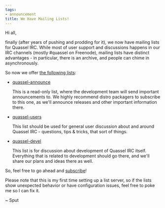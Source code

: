 ```yaml
---
tags:
- announcement
title: We Have Mailing Lists!
---
```

Hi all,

finally (after years of pushing and prodding for it), we now have mailing lists for Quassel IRC.
While most of user support and discussions happens in our IRC channels (mostly #quassel on
Freenode), mailing lists have distinct advantages - in particular, there is an archive, and
people can chime in asynchronously.

So now we offer <a href="http://lists.quassel-irc.org">the following lists</a>:

<ul>
<li><a href="http://lists.quassel-irc.org/mailman/listinfo/quassel-announce">quassel-announce</a>

This is a read-only list, where the development team will send important announcements
to. We highly recommend distro packagers to subscribe to this one, as we'll announce
releases and other important information there.
</li>

<li><a href="http://lists.quassel-irc.org/mailman/listinfo/quassel-users">quassel-users</a>

This list should be used for general user discussion about and around Quassel IRC -
questions, tips & tricks, that sort of things.
</li>

<li><a href="http://lists.quassel-irc.org/mailman/listinfo/quassel-devel">quassel-devel</a>

This list is for discussion about development of Quassel IRC itself. Everything that is related
to development should go there, and we'll share our plans and ideas there as well.
</li>
</ul>

So, feel free to go ahead and <a href="http://lists.quassel-irc.org">subscribe</a>!

Please note that this is my first time setting up a list server, so if the lists show unexpected
behavior or have configuration issues, feel free to poke me so I can fix it.

~ Sput
<!--break-->
